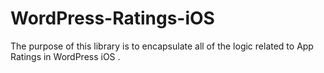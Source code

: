 WordPress-Ratings-iOS
=====================

The purpose of this library is to encapsulate all of the logic related to App Ratings in WordPress iOS .
